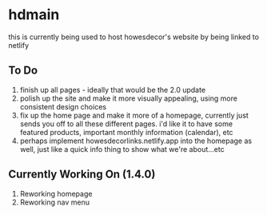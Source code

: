 # hdmain

this is currently being used to host howesdecor's website by being linked to netlify

## To Do
1. finish up all pages - ideally that would be the 2.0 update
2. polish up the site and make it more visually appealing, using more consistent design choices
3. fix up the home page and make it more of a homepage, currently just sends you off to all these different pages. i'd like it to have some featured products, important monthly information (calendar), etc
4. perhaps implement howesdecorlinks.netlify.app into the homepage as well, just like a quick info thing to show what we're about...etc

## Currently Working On (1.4.0)
1. Reworking homepage
2. Reworking nav menu
